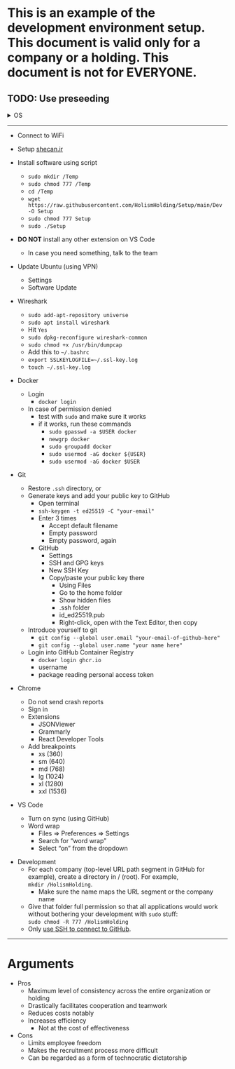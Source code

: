 # This is an example of the development environment setup. This document is valid only for a company or a holding. **This document is not for EVERYONE**.

## TODO: Use preseeding

<details>
  <summary>OS</summary>
  

- Ubuntu
  - Only 22.04 LTS
  - Only from ubunto.com
  - Bootable image
    - using [Startup Disk Creator](https://ubuntu.com/tutorials/create-a-usb-stick-on-ubuntu#3-launch-startup-disk-creator)
    - or using [balenaEtcher](https://ubuntu.com/tutorials/install-ubuntu-desktop#3-create-a-bootable-usb-stick)
  - Boot
  - Choose **Install Ubuntu**
    - Select English (US)
  - Keyboard layout
    - Enlish (US)
  - DO NOT Connect to WiFi
    - Reason: faster installation and async update after installation
  - Minimal installation
    - Make sure no box is selected
  - Erase disk and install Ubuntu
    - Always be ready to lose your machine
    - Advanced features
      - None
  - Press **Install Now**
    - Press **Continue**
  - Where are you?
    - Choose Tehran
    - Press **Continue**
  - Computer name = local
  - User name = user
  - Set password to 100 (you will be asked for it frequently)
  - **DO NOT** choose *Log in automatically*
  - **CHOOSE** Require my password to login
  - Wait for installation
  - **DO NOT** help Ubuntu
    - Select **No, don't send system info**
  - Privacy off
  - Click Done (don't worry about progress)
  
</details>

---

- Connect to WiFi
- Setup [shecan.ir](https://shecan.ir/tutorials/)
- Install software using script
  - `sudo mkdir /Temp`
  - `sudo chmod 777 /Temp`
  - `cd /Temp`
  - `wget https://raw.githubusercontent.com/HolismHolding/Setup/main/Dev -O Setup`
  - `sudo chmod 777 Setup`
  - `sudo ./Setup`

- **DO NOT** install any other extension on VS Code
  - In case you need something, talk to the team

- Update Ubuntu (using VPN)
  - Settings
  - Software Update

- Wireshark
  - `sudo add-apt-repository universe`
  - `sudo apt install wireshark`
  - Hit `Yes`
  - `sudo dpkg-reconfigure wireshark-common`
  - `sudo chmod +x /usr/bin/dumpcap`
  - Add this to `~/.bashrc`
  - `export SSLKEYLOGFILE=~/.ssl-key.log`
  - `touch ~/.ssl-key.log`
- Docker
  - Login
    - `docker login`
  - In case of permission denied
    - test with `sudo` and make sure it works
    - if it works, run these commands
      - `sudo gpasswd -a $USER docker`
      - `newgrp docker`
      - `sudo groupadd docker`
      - `sudo usermod -aG docker ${USER}`
      - `sudo usermod -aG docker $USER`

- Git 
  - Restore `.ssh` directory, or
  - Generate keys and add your public key to GitHub 
    - Open terminal 
    - `ssh-keygen -t ed25519 -C "your-email"`
    - Enter 3 times 
      - Accept default filename 
      - Empty password 
      - Empty password, again 
    - GitHub 
      - Settings 
      - SSH and GPG keys 
      - New SSH Key 
      - Copy/paste your public key there 
        - Using Files 
        - Go to the home folder 
        - Show hidden files 
        - .ssh folder 
        - id_ed25519.pub 
        - Right-click, open with the Text Editor, then copy 
  - Introduce yourself to git 
    - `git config --global user.email "your-email-of-github-here"` 
    - `git config --global user.name "your name here"`
  - Login into GitHub Container Registry
    - `docker login ghcr.io`
    - username
    - package reading personal access token
- Chrome
  - Do not send crash reports
  - Sign in
  - Extensions
    - JSONViewer
    - Grammarly
    - React Developer Tools
  - Add breakpoints
    - xs (360)
    - sm (640)
    - md (768)
    - lg (1024)
    - xl (1280)
    - xxl (1536)
- VS Code
  - Turn on sync (using GitHub)
  - Word wrap
    - Files => Preferences => Settings
    - Search for “word wrap”
    - Select “on” from the dropdown

* Development
  - For each company (top-level URL path segment in GitHub for example), create a directory in / (root). For example,  
    `mkdir /HolismHolding`.
    - Make sure the name maps the URL segment or the company name
  - Give that folder full permission so that all applications would work without bothering your development with `sudo` stuff:  
    `sudo chmod -R 777 /HolismHolding`
  - Only [use SSH to connect to GitHub](https://www.freecodecamp.org/news/how-to-fix-git-always-asking-for-user-credentials/).

---

# Arguments

- Pros
  - Maximum level of consistency across the entire organization or holding
  - Drastically facilitates cooperation and teamwork
  - Reduces costs notably
  - Increases efficiency
    - Not at the cost of effectiveness
- Cons
  - Limits employee freedom
  - Makes the recruitment process more difficult
  - Can be regarded as a form of technocratic dictatorship
